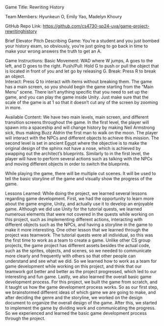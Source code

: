 Game Title: Rewriting History

Team Members: Hyunkeun O, Emily Yao, Madelyn Khoury

GitHub Repo Link:  https://github.com/cs4730-sp24-uva/game-project-rewritinghistory

Brief Elevator Pitch Describing Game:
You’re a student and you just bombed your history exam, so obviously, you’re just going to go back in time to make your wrong answers the truth to get an A.

Game Instructions:
Basic Movement: WAD where W jumps, A goes to the left, and D goes to the right.
Push/Pull: Hold G to push or pull the object that is located in front of you and let go by releasing G.
Break: Press R to break an object.  
Interact: Press Q to interact with items without breaking them.
The game has a main screen, so you should begin the game starting from the “Main Menu” scene.
There isn’t anything specific that you need to set up the game, and you can play the game inside Unity. 
Just make sure that the scale of the game is at 1 so that it doesn’t cut any of the screen by zooming in more.

Available Content:
We have two main levels, main screen, and different transition screens throughout the game.
In the first level, the player will spawn into a spaceship and will change history by making Neil Armstrong sick, thus making Buzz Aldrin the first man to walk on the moon. The player will interact with the NPCs and different objects to achieve this mission.
The second level is set in ancient Egypt where the objective is to make the original design of the sphinx not have a nose, which is achieved by swapping out the architect’s blueprints. Similarly to in the first level, the player will have to perform several actions such as talking with the NPCs and moving different objects in order to switch the blueprints.

While playing the game, there will be multiple cut scenes. It will be used to tell the basic storyline of the game and visually show the progress of the game.

Lessons Learned:
While doing the project, we learned several lessons regarding game development. First, we had the opportunity to learn more about the game engine, Unity, and actually use it to develop an enjoyable game. Although we did use Unity for the tutorial quests, we learned numerous elements that were not covered in the quests while working on this project, such as implementing different actions, interacting with different objects such as the NPCs, and having a storyline in the game to make it more interesting.
One other lesson that we learned through the project was teamwork. The tutorial quests were all individual, so this was the first time to work as a team to create a game. Unlike other CS group projects, the game project has different assets besides the actual code, such as the sprites, objects, and scenes, so we needed to communicate more clearly and frequently with others so that other people can understand and see what we did. So we learned how to work as a team for game development while working on this project, and think that our teamwork got better and better as the project progressed, which led to our interesting and fun game.
Lastly, we also learned the overall basic game development process. For this project, we built the game from scratch, and it taught us how the game development process works. So as our first step, we brainstormed different ideas of which game we are going to make, and after deciding the genre and the storyline, we worked on the design document to organize the overall design of the game. After this, we started to implement the game by dividing work and communicating the progress. So we experienced and learned the basic game development process through the project.  
